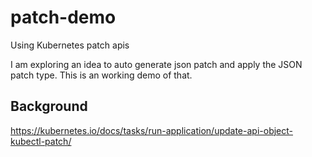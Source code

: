 # patch-demo
Using Kubernetes patch apis

I am exploring an idea to auto generate json patch and apply the JSON patch type. This is an working demo of that.

## Background
https://kubernetes.io/docs/tasks/run-application/update-api-object-kubectl-patch/
